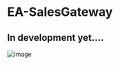 # EA-SalesGateway

<h2>In development yet....</h2>

![image](https://github.com/user-attachments/assets/64aa4c00-c116-49cd-ba11-ef85f48b678a)
